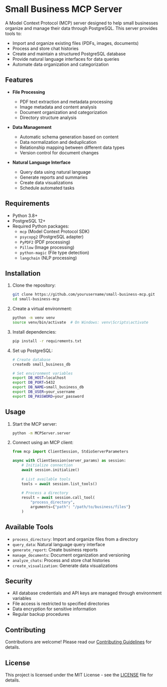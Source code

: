 # Small Business MCP Server

A Model Context Protocol (MCP) server designed to help small businesses organize and manage their data through PostgreSQL. This server provides tools to:

- Import and organize existing files (PDFs, images, documents)
- Process and store chat histories
- Create and maintain a structured PostgreSQL database
- Provide natural language interfaces for data queries
- Automate data organization and categorization

## Features

- **File Processing**
  - PDF text extraction and metadata processing
  - Image metadata and content analysis
  - Document organization and categorization
  - Directory structure analysis

- **Data Management**
  - Automatic schema generation based on content
  - Data normalization and deduplication
  - Relationship mapping between different data types
  - Version control for document changes

- **Natural Language Interface**
  - Query data using natural language
  - Generate reports and summaries
  - Create data visualizations
  - Schedule automated tasks

## Requirements

- Python 3.8+
- PostgreSQL 12+
- Required Python packages:
  - `mcp` (Model Context Protocol SDK)
  - `psycopg2` (PostgreSQL adapter)
  - `PyPDF2` (PDF processing)
  - `Pillow` (Image processing)
  - `python-magic` (File type detection)
  - `langchain` (NLP processing)

## Installation

1. Clone the repository:
   ```bash
   git clone https://github.com/yourusername/small-business-mcp.git
   cd small-business-mcp
   ```

2. Create a virtual environment:
   ```bash
   python -m venv venv
   source venv/bin/activate  # On Windows: venv\Scripts\activate
   ```

3. Install dependencies:
   ```bash
   pip install -r requirements.txt
   ```

4. Set up PostgreSQL:
   ```bash
   # Create database
   createdb small_business_db
   
   # Set environment variables
   export DB_HOST=localhost
   export DB_PORT=5432
   export DB_NAME=small_business_db
   export DB_USER=your_username
   export DB_PASSWORD=your_password
   ```

## Usage

1. Start the MCP server:
   ```bash
   python -m MCPServer.server
   ```

2. Connect using an MCP client:
   ```python
   from mcp import ClientSession, StdioServerParameters
   
   async with ClientSession(server_params) as session:
       # Initialize connection
       await session.initialize()
       
       # List available tools
       tools = await session.list_tools()
       
       # Process a directory
       result = await session.call_tool(
           "process_directory",
           arguments={"path": "/path/to/business/files"}
       )
   ```

## Available Tools

- `process_directory`: Import and organize files from a directory
- `query_data`: Natural language query interface
- `generate_report`: Create business reports
- `manage_documents`: Document organization and versioning
- `analyze_chats`: Process and store chat histories
- `create_visualization`: Generate data visualizations

## Security

- All database credentials and API keys are managed through environment variables
- File access is restricted to specified directories
- Data encryption for sensitive information
- Regular backup procedures

## Contributing

Contributions are welcome! Please read our [Contributing Guidelines](CONTRIBUTING.md) for details.

## License

This project is licensed under the MIT License - see the [LICENSE](LICENSE) file for details.
